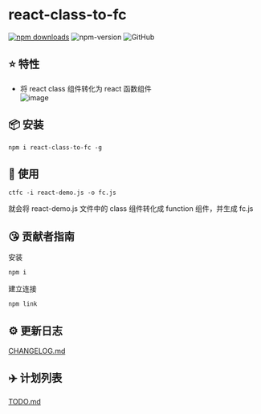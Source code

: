 # react-class-to-fc

[![npm downloads](https://img.shields.io/npm/dm/react-class-to-fc?style=flat-square)](https://www.npmtrends.com/react-class-to-fc)
![npm-version](https://img.shields.io/npm/v/react-class-to-fc.svg)
![GitHub](https://img.shields.io/github/license/yklydxtt/react-class-to-fc)

## ⭐ 特性

- 将 react class 组件转化为 react 函数组件  
  ![image](https://user-images.githubusercontent.com/52593709/125226382-92121e00-e303-11eb-909a-6880eee8b548.png)

## 📦 安装

```
npm i react-class-to-fc -g
```

## 🔨 使用

```
ctfc -i react-demo.js -o fc.js
```

就会将 react-demo.js 文件中的 class 组件转化成 function 组件，并生成 fc.js

## 😘 贡献者指南

安装

```js
npm i
```

建立连接

```js
npm link
```

## ⚙️ 更新日志

[CHANGELOG.md](./CHANGELOG.md)

## ✈️ 计划列表

[TODO.md](./TODO.md)
